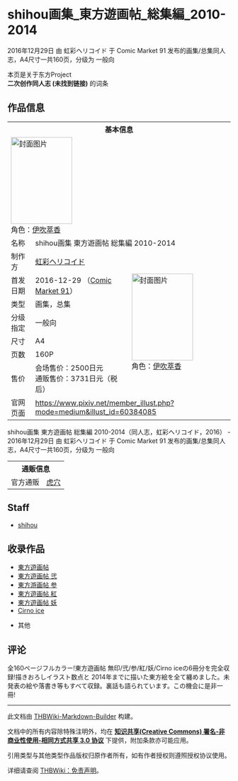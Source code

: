 # shihou画集_東方遊画帖_総集編_2010-2014

<!-- source html: G:\repos\THBWiki-Markdown-Builder\THBWikiMarkdown\Temp\main\0\00\ns0%3Ashihou%E7%94%BB%E9%9B%86_%E6%9D%B1%E6%96%B9%E9%81%8A%E7%94%BB%E5%B8%96_%E7%B7%8F%E9%9B%86%E7%B7%A8_2010-2014.html -->

2016年12月29日 由 虹彩ヘリコイド 于 Comic Market 91 发布的画集/总集同人志，A4尺寸一共160页，分级为 一般向

本页是关于东方Project  
 **二次创作同人志 (未找到链接)** 的词条
## 作品信息

<table><tbody><tr><th colspan="3">基本信息</th></tr><tr><td class="cover-artwork-mobile" colspan="2"><a href="./文件-shihou画集_東方遊画帖_総集編_2010-2014封面.jpg.md" class="image" title="封面图片"><img alt="封面图片" src="https://upload.thwiki.cc/thumb/5/55/shihou%E7%94%BB%E9%9B%86_%E6%9D%B1%E6%96%B9%E9%81%8A%E7%94%BB%E5%B8%96_%E7%B7%8F%E9%9B%86%E7%B7%A8_2010-2014%E5%B0%81%E9%9D%A2.jpg/138px-shihou%E7%94%BB%E9%9B%86_%E6%9D%B1%E6%96%B9%E9%81%8A%E7%94%BB%E5%B8%96_%E7%B7%8F%E9%9B%86%E7%B7%A8_2010-2014%E5%B0%81%E9%9D%A2.jpg" decoding="async" loading="lazy" width="138" height="196" srcset="https://upload.thwiki.cc/thumb/5/55/shihou%E7%94%BB%E9%9B%86_%E6%9D%B1%E6%96%B9%E9%81%8A%E7%94%BB%E5%B8%96_%E7%B7%8F%E9%9B%86%E7%B7%A8_2010-2014%E5%B0%81%E9%9D%A2.jpg/208px-shihou%E7%94%BB%E9%9B%86_%E6%9D%B1%E6%96%B9%E9%81%8A%E7%94%BB%E5%B8%96_%E7%B7%8F%E9%9B%86%E7%B7%A8_2010-2014%E5%B0%81%E9%9D%A2.jpg 1.5x, https://upload.thwiki.cc/thumb/5/55/shihou%E7%94%BB%E9%9B%86_%E6%9D%B1%E6%96%B9%E9%81%8A%E7%94%BB%E5%B8%96_%E7%B7%8F%E9%9B%86%E7%B7%A8_2010-2014%E5%B0%81%E9%9D%A2.jpg/277px-shihou%E7%94%BB%E9%9B%86_%E6%9D%B1%E6%96%B9%E9%81%8A%E7%94%BB%E5%B8%96_%E7%B7%8F%E9%9B%86%E7%B7%A8_2010-2014%E5%B0%81%E9%9D%A2.jpg 2x" data-file-width="424" data-file-height="600"></a><div class="cover-char">角色：<a href="./伊吹萃香.md" title="伊吹萃香">伊吹萃香</a></div></td>
</tr><tr><td class="label">名称</td><td colspan="2"> shihou画集 東方遊画帖 総集編 2010-2014 </td></tr><tr><td class="label">制作方</td><td><a href="./虹彩ヘリコイド.md" title="虹彩ヘリコイド">虹彩ヘリコイド</a></td><td class="cover-artwork" rowspan="7" style="min-width:196px;"><a href="./文件-shihou画集_東方遊画帖_総集編_2010-2014封面.jpg.md" class="image" title="封面图片"><img alt="封面图片" src="https://upload.thwiki.cc/thumb/5/55/shihou%E7%94%BB%E9%9B%86_%E6%9D%B1%E6%96%B9%E9%81%8A%E7%94%BB%E5%B8%96_%E7%B7%8F%E9%9B%86%E7%B7%A8_2010-2014%E5%B0%81%E9%9D%A2.jpg/138px-shihou%E7%94%BB%E9%9B%86_%E6%9D%B1%E6%96%B9%E9%81%8A%E7%94%BB%E5%B8%96_%E7%B7%8F%E9%9B%86%E7%B7%A8_2010-2014%E5%B0%81%E9%9D%A2.jpg" decoding="async" loading="lazy" width="138" height="196" srcset="https://upload.thwiki.cc/thumb/5/55/shihou%E7%94%BB%E9%9B%86_%E6%9D%B1%E6%96%B9%E9%81%8A%E7%94%BB%E5%B8%96_%E7%B7%8F%E9%9B%86%E7%B7%A8_2010-2014%E5%B0%81%E9%9D%A2.jpg/208px-shihou%E7%94%BB%E9%9B%86_%E6%9D%B1%E6%96%B9%E9%81%8A%E7%94%BB%E5%B8%96_%E7%B7%8F%E9%9B%86%E7%B7%A8_2010-2014%E5%B0%81%E9%9D%A2.jpg 1.5x, https://upload.thwiki.cc/thumb/5/55/shihou%E7%94%BB%E9%9B%86_%E6%9D%B1%E6%96%B9%E9%81%8A%E7%94%BB%E5%B8%96_%E7%B7%8F%E9%9B%86%E7%B7%A8_2010-2014%E5%B0%81%E9%9D%A2.jpg/277px-shihou%E7%94%BB%E9%9B%86_%E6%9D%B1%E6%96%B9%E9%81%8A%E7%94%BB%E5%B8%96_%E7%B7%8F%E9%9B%86%E7%B7%A8_2010-2014%E5%B0%81%E9%9D%A2.jpg 2x" data-file-width="424" data-file-height="600"></a><div class="cover-char">角色：<a href="./伊吹萃香.md" title="伊吹萃香">伊吹萃香</a></div></td>
</tr><tr><td class="label">首发日期</td><td>2016-12-29&#160;（<a href="/展会作品列表?e=Comic+Market%2391">Comic Market 91</a>）</td></tr><tr><td class="label">类型</td><td>画集，总集</td></tr><tr><td class="label">分级指定</td><td>一般向</td></tr><tr><td class="label">尺寸</td><td>A4</td></tr><tr><td class="label">页数</td><td>160P</td></tr><tr><td class="label">售价</td><td>会场售价：2500日元<br>通贩售价：3731日元（税后）</td></tr>
<tr><td class="label">官网页面</td><td colspan="2"><a rel="nofollow" class="external free" href="https://www.pixiv.net/member_illust.php?mode=medium&amp;illust_id=60384085">https://www.pixiv.net/member_illust.php?mode=medium&amp;illust_id=60384085</a></td></tr></tbody></table>

shihou画集 東方遊画帖 総集編 2010-2014（同人志，虹彩ヘリコイド，2016） - 2016年12月29日 由 虹彩ヘリコイド 于 Comic Market 91 发布的画集/总集同人志，A4尺寸一共160页，分级为 一般向

<table><tbody><tr><th colspan="3">通贩信息</th></tr><tr><td class="label">官方通贩</td><td colspan="2"><a rel="nofollow" class="external text" href="https://ec.toranoana.jp/tora_r/ec/item/040030483461">虎穴</a></td></tr></tbody></table>


## Staff
- [shihou](./shihou.md)

## 收录作品
- [東方遊画帖](./東方遊画帖.md)
- [東方遊画帖 弐](./東方遊画帖_弐.md)
- [東方游画帖 参](./東方游画帖_参.md)
- [東方遊画帖 紅](./東方遊画帖_紅.md)
- [東方遊画帖 妖](./東方遊画帖_妖.md)
- [Cirno ice](./Cirno_ice.md)

  
+ 其他
  

## 评论
  
全160ページフルカラー!東方遊画帖 無印/弐/参/紅/妖/Cirno iceの6冊分を完全収録!描きおろしイラスト数点と 2014年までに描いた東方絵を全て纏めました。未発表の絵や落書き等もすべて収録。裏話も語られています。この機会に是非一冊!
  
  
  

  





---

此文档由 [THBWiki-Markdown-Builder](https://github.com/Delsin-Yu/THBWiki-Markdown-Builder) 构建。

文档中的所有内容除特殊注明外，均在 [**知识共享(Creative Commons) 署名-非商业性使用-相同方式共享 3.0 协议**](https://creativecommons.org/licenses/by-sa/3.0/deed.zh-hans) 下提供，附加条款亦可能应用。

引用类型与其他类型作品版权归原作者所有，如有作者授权则遵照授权协议使用。

详细请查阅 [THBWiki：免责声明](https://thbwiki.cc/THBWiki:%E5%85%8D%E8%B4%A3%E5%A3%B0%E6%98%8E)。

